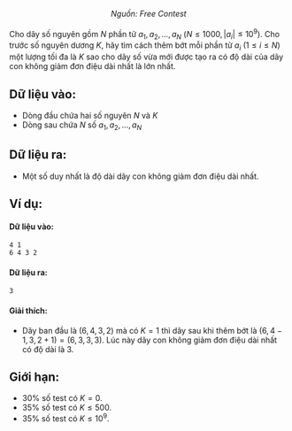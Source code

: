 *<center>Nguồn: Free Contest</center>*
<br>
Cho dãy số nguyên gồm $N$ phần tử $a_1, a_2, ..., a_N\ \left(N ≤ 1000, |a_i| ≤ 10^9\right)$. Cho trước số nguyên dương $K$, hãy tìm cách thêm bớt mỗi phần tử $a_i\ \left(1 ≤ i ≤ N\right)$ một lượng tối đa là $K$ sao cho dãy số vừa mới được tạo ra có độ dài của dãy con không giảm đơn điệu dài nhất là lớn nhất.

## Dữ liệu vào:
- Dòng đầu chứa hai số nguyên $N$ và $K$
- Dòng sau chứa $N$ số $a_1, a_2, ..., a_N$

## Dữ liệu ra:
- Một số duy nhất là độ dài dãy con không giảm đơn điệu dài nhất.

## Ví dụ:
#### Dữ liệu vào:
```
4 1
6 4 3 2
```

#### Dữ liệu ra:
```
3
```

#### Giải thích:
- Dãy ban đầu là $(6, 4, 3, 2)$ mà có $K = 1$ thì dãy sau khi thêm bớt là $(6, 4 − 1, 3, 2 + 1) = (6, 3, 3, 3)$. Lúc này dãy con không giảm đơn điệu dài nhất có độ dài là $3$.

## Giới hạn:
- $30\%$ số test có $K = 0$.
- $35\%$ số test có $K ≤ 500$.
- $35\%$ số test có $K ≤ 10^9$.